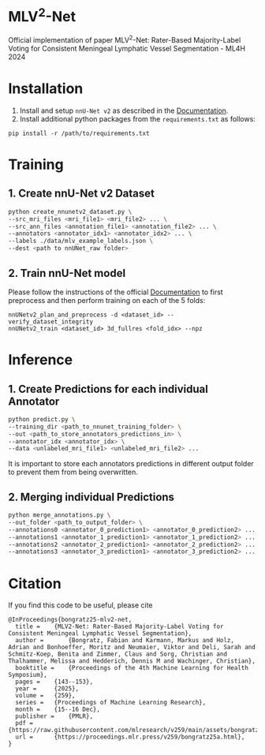 # MLV<sup>2</sup>-Net
Official implementation of paper MLV<sup>2</sup>-Net: Rater-Based Majority-Label Voting for Consistent Meningeal Lymphatic Vessel Segmentation - ML4H 2024


# Installation
1. Install and setup `nnU-Net v2` as described in the [Documentation](https://github.com/MIC-DKFZ/nnUNet/blob/master/documentation/installation_instructions.md).
2. Install additional python packages from the `requirements.txt` as follows:
```commandline
pip install -r /path/to/requirements.txt
```

# Training
## 1. Create nnU-Net v2 Dataset
```bash
python create_nnunetv2_dataset.py \
--src_mri_files <mri_file1> <mri_file2> ... \
--src_ann_files <annotation_file1> <annotation_file2> ... \
--annotators <annotator_idx1> <annotator_idx2> ... \
--labels ./data/mlv_example_labels.json \
--dest <path to nnUNet_raw folder>
```

## 2. Train nnU-Net model
Please follow the instructions of the official [Documentation](https://github.com/MIC-DKFZ/nnUNet/blob/master/documentation/how_to_use_nnunet.md) to first preprocess and then perform training on each of the 5 folds:
```commandline
nnUNetv2_plan_and_preprocess -d <dataset_id> --verify_dataset_integrity
nnUNetv2_train <dataset_id> 3d_fullres <fold_idx> --npz
```

# Inference
## 1. Create Predictions for each individual Annotator
```bash
python predict.py \
--training_dir <path_to_nnunet_training_folder> \
--out <path_to_store_annotators_predictions_in> \
--annotator_idx <annotator_idx> \
--data <unlabeled_mri_file1> <unlabeled_mri_file2> ...
```
It is important to store each annotators predictions in different output folder to prevent them from being overwritten.

## 2. Merging individual Predictions
```bash
python merge_annotations.py \
--out_folder <path_to_output_folder> \
--annotations0 <annotator_0_prediction1> <annotator_0_prediction2> ... \
--annotations1 <annotator_1_prediction1> <annotator_1_prediction2> ... \
--annotations2 <annotator_2_prediction1> <annotator_2_prediction2> ... \
--annotations3 <annotator_3_prediction1> <annotator_3_prediction2> ... \
```
# Citation
If you find this code to be useful, please cite
```
@InProceedings{bongratz25-mlv2-net,
  title = 	 {MLV2-Net: Rater-Based Majority-Label Voting for Consistent Meningeal Lymphatic Vessel Segmentation},
  author =       {Bongratz, Fabian and Karmann, Markus and Holz, Adrian and Bonhoeffer, Moritz and Neumaier, Viktor and Deli, Sarah and Schmitz-Koep, Benita and Zimmer, Claus and Sorg, Christian and Thalhammer, Melissa and Hedderich, Dennis M and Wachinger, Christian},
  booktitle = 	 {Proceedings of the 4th Machine Learning for Health Symposium},
  pages = 	 {143--153},
  year = 	 {2025},
  volume = 	 {259},
  series = 	 {Proceedings of Machine Learning Research},
  month = 	 {15--16 Dec},
  publisher =    {PMLR},
  pdf = 	 {https://raw.githubusercontent.com/mlresearch/v259/main/assets/bongratz25a/bongratz25a.pdf},
  url = 	 {https://proceedings.mlr.press/v259/bongratz25a.html},
}
```
